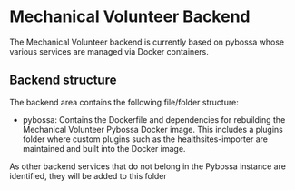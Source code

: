 # Mechanical Volunteer Backend

The Mechanical Volunteer backend is currently based on pybossa whose various services are managed via Docker containers.  

## Backend structure
The backend area contains the following file/folder structure:

* pybossa: Contains the Dockerfile and dependencies for rebuilding the Mechanical Volunteer Pybossa Docker image.  This includes a plugins folder where custom plugins such as the healthsites-importer are maintained and built into the Docker image.

As other backend services that do not belong in the Pybossa instance are identified, they will be added to this folder